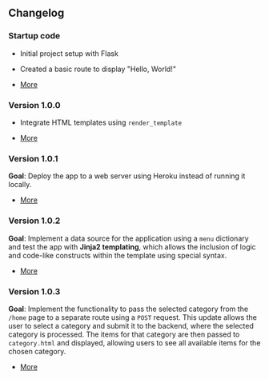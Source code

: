 ## Changelog

### Startup code
- Initial project setup with Flask

- Created a basic route to display "Hello, World!"

- [More](/README.md)

### Version 1.0.0
- Integrate HTML templates using `render_template`

- [More](./v-1.0.0.md)

### Version 1.0.1

**Goal**: Deploy the app to a web server using Heroku instead of running it locally.

- [More](./v-1.0.1.md)

### Version 1.0.2

**Goal**: Implement a data source for the application using a `menu` dictionary and test the app with **Jinja2 templating**, which allows the inclusion of logic and code-like constructs within the template using special syntax.

- [More](./v-1.0.2.md)

### Version 1.0.3

**Goal**:  Implement the functionality to pass the selected category from the `/home` page to a separate route using a `POST` request. This update allows the user to select a category and submit it to the backend, where the selected category is processed. The items for that category are then passed to `category.html` and displayed, allowing users to see all available items for the chosen category.

- [More](./v-1.0.3.md)

